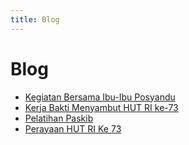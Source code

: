 ```yaml
---
title: Blog
---
```

# Blog

* [Kegiatan Bersama Ibu-Ibu Posyandu](kegiatan-bersama-ibu-ibu-posyandu.md)
* [Kerja Bakti Menyambut HUT RI ke-73](./kerja-bakti-menyambut-hut-ri.md)
* [Pelatihan Paskib](pelatihan-paskib.md)
* [Perayaan HUT RI Ke 73](perayaan-hut-ri-ke-73.md)
